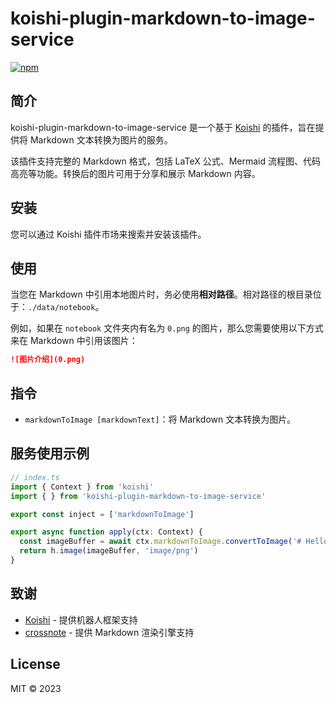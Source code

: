 # koishi-plugin-markdown-to-image-service

[![npm](https://img.shields.io/npm/v/koishi-plugin-markdown-to-image-service?style=flat-square)](https://www.npmjs.com/package/koishi-plugin-markdown-to-image-service)

## 简介

koishi-plugin-markdown-to-image-service 是一个基于 [Koishi](https://koishi.chat/) 的插件，旨在提供将 Markdown 文本转换为图片的服务。

该插件支持完整的 Markdown 格式，包括 LaTeX 公式、Mermaid 流程图、代码高亮等功能。转换后的图片可用于分享和展示 Markdown 内容。

## 安装

您可以通过 Koishi 插件市场来搜索并安装该插件。

## 使用

当您在 Markdown 中引用本地图片时，务必使用**相对路径**。相对路径的根目录位于：`./data/notebook`。

例如，如果在 `notebook` 文件夹内有名为 `0.png` 的图片，那么您需要使用以下方式来在 Markdown 中引用该图片：

```markdown
![图片介绍](0.png)
```

## 指令

- `markdownToImage [markdownText]`：将 Markdown 文本转换为图片。

## 服务使用示例

```typescript
// index.ts
import { Context } from 'koishi'
import { } from 'koishi-plugin-markdown-to-image-service'

export const inject = ['markdownToImage']

export async function apply(ctx: Context) {
  const imageBuffer = await ctx.markdownToImage.convertToImage('# Hello')
  return h.image(imageBuffer, 'image/png')
}
```

## 致谢

- [Koishi](https://koishi.chat/) - 提供机器人框架支持
- [crossnote](https://github.com/shd101wyy/crossnote) - 提供 Markdown 渲染引擎支持

## License

MIT © 2023
